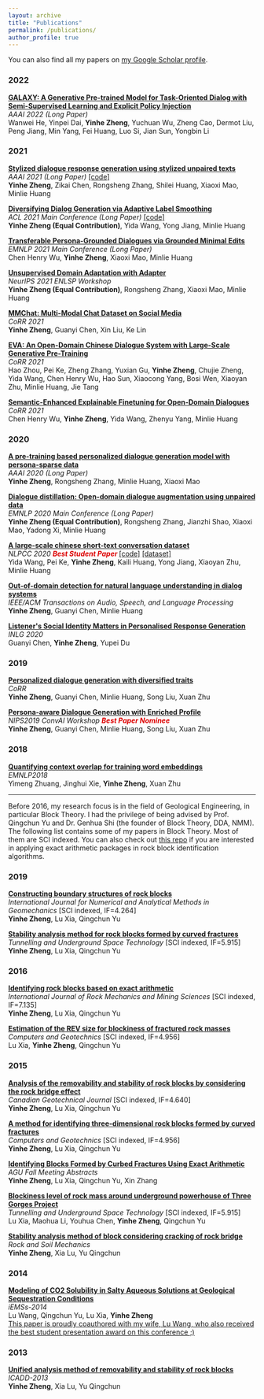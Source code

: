 ```yaml
---
layout: archive
title: "Publications"
permalink: /publications/
author_profile: true
---
```


You can also find all my papers on <a href="{{author.googlescholar}}">my Google Scholar profile</a>.

### 2022

[**GALAXY: A Generative Pre-trained Model for Task-Oriented Dialog with Semi-Supervised Learning and Explicit Policy Injection**](https://arxiv.org/pdf/2111.14592.pdf) <br>
*AAAI 2022 (Long Paper)* <br>
Wanwei He, Yinpei Dai, **Yinhe Zheng**, Yuchuan Wu, Zheng Cao, Dermot Liu, Peng Jiang, Min Yang, Fei Huang, Luo Si, Jian Sun, Yongbin Li <br> 

### 2021

[**Stylized dialogue response generation using stylized unpaired texts**](https://www.aaai.org/AAAI21Papers/AAAI-9766.ZhengY.pdf) <br>
*AAAI 2021 (Long Paper)* [[code]](https://github.com/silverriver/Stylized_Dialog) <br>
**Yinhe Zheng**, Zikai Chen, Rongsheng Zhang, Shilei Huang, Xiaoxi Mao, Minlie Huang <br>

[**Diversifying Dialog Generation via Adaptive Label Smoothing**](https://arxiv.org/abs/2105.14556) <br>
*ACL 2021 Main Conference (Long Paper)* [[code]](https://github.com/lemon234071/AdaLabel) <br>
**Yinhe Zheng (Equal Contribution)**, Yida Wang, Yong Jiang, Minlie Huang <br>

[**Transferable Persona-Grounded Dialogues via Grounded Minimal Edits**](https://arxiv.org/abs/2109.07713) <br>
*EMNLP 2021 Main Conference (Long Paper)* <br>
Chen Henry Wu, **Yinhe Zheng**, Xiaoxi Mao, Minlie Huang <br>

[**Unsupervised Domain Adaptation with Adapter**](-) <br>
*NeurIPS 2021 ENLSP Workshop* <br>
**Yinhe Zheng (Equal Contribution)**, Rongsheng Zhang, Xiaoxi Mao, Minlie Huang <br>

[**MMChat: Multi-Modal Chat Dataset on Social Media**](https://arxiv.org/abs/2108.07154) <br>
*CoRR 2021* <br>
**Yinhe Zheng**, Guanyi Chen, Xin Liu, Ke Lin <br>

[**EVA: An Open-Domain Chinese Dialogue System with Large-Scale Generative Pre-Training**](https://arxiv.org/abs/2108.01547) <br>
*CoRR 2021* <br>
Hao Zhou, Pei Ke, Zheng Zhang, Yuxian Gu, **Yinhe Zheng**, Chujie Zheng, Yida Wang, Chen Henry Wu, Hao Sun, Xiaocong Yang, Bosi Wen, Xiaoyan Zhu, Minlie Huang, Jie Tang <br>

[**Semantic-Enhanced Explainable Finetuning for Open-Domain Dialogues**](https://arxiv.org/abs/2106.03065) <br>
*CoRR 2021* <br>
Chen Henry Wu, **Yinhe Zheng**, Yida Wang, Zhenyu Yang, Minlie Huang <br>

### 2020

[**A pre-training based personalized dialogue generation model with persona-sparse data**](https://ojs.aaai.org/index.php/AAAI/article/view/6518/6374) <br>
*AAAI 2020 (Long Paper)* <br>
**Yinhe Zheng**, Rongsheng Zhang, Minlie Huang, Xiaoxi Mao <br>

[**Dialogue distillation: Open-domain dialogue augmentation using unpaired data**](https://arxiv.org/pdf/2009.09427) <br>
*EMNLP 2020 Main Conference (Long Paper)* <br>
**Yinhe Zheng (Equal Contribution)**, Rongsheng Zhang, Jianzhi Shao, Xiaoxi Mao, Yadong Xi, Minlie Huang <br>

[**A large-scale chinese short-text conversation dataset**](https://arxiv.org/pdf/2008.03946.pdf) <br>
*NLPCC 2020 **<font color="#dd0000"> Best Student Paper </font>*** [[code]](https://github.com/thu-coai/CDial-GPT) [[dataset]](https://github.com/thu-coai/CDial-GPT) <br>
Yida Wang, Pei Ke, **Yinhe Zheng**, Kaili Huang, Yong Jiang, Xiaoyan Zhu, Minlie Huang <br>

[**Out-of-domain detection for natural language understanding in dialog systems**](https://arxiv.org/pdf/1909.03862) <br>
*IEEE/ACM Transactions on Audio, Speech, and Language Processing* <br>
**Yinhe Zheng**, Guanyi Chen, Minlie Huang <br>

[**Listener's Social Identity Matters in Personalised Response Generation**](https://arxiv.org/pdf/2010.14342.pdf) <br>
*INLG 2020* <br>
Guanyi Chen, **Yinhe Zheng**, Yupei Du <br>

### 2019

[**Personalized dialogue generation with diversified traits**](https://arxiv.org/pdf/1901.09672) <br>
*CoRR* <br>
**Yinhe Zheng**, Guanyi Chen, Minlie Huang, Song Liu, Xuan Zhu <br>

[**Persona-aware Dialogue Generation with Enriched Profile**](http://alborz-geramifard.com/workshops/neurips19-Conversational-AI/Papers/14.pdf) <br>
*NIPS2019 ConvAI Workshop **<font color="#dd0000"> Best Paper Nominee </font>*** <br>
**Yinhe Zheng**, Guanyi Chen, Minlie Huang, Song Liu, Xuan Zhu <br>

### 2018
[**Quantifying context overlap for training word embeddings**](https://www.aclweb.org/anthology/D18-1057.pdf) <br>
*EMNLP2018* <br>
Yimeng Zhuang, Jinghui Xie, **Yinhe Zheng**, Xuan Zhu <br>

--------

Before 2016, my research focus is in the field of Geological Engineering,
in particular Block Theory.
I had the privilege of being advised by Prof. Qingchun Yu and Dr. Genhua Shi (the founder of Block Theory, DDA, NMM).
The following list contains some of my papers in Block Theory. Most of them are SCI indexed.
You can also check out [this repo](https://github.com/silverriver/topology_cut) if you are interested in applying exact arithmetic packages in rock block identification algorithms.

### 2019

[**Constructing boundary structures of rock blocks**](https://onlinelibrary.wiley.com/doi/abs/10.1002/nag.2900) <br>
*International Journal for Numerical and Analytical Methods in Geomechanics* [SCI indexed, IF=4.264] <br>
**Yinhe Zheng**, Lu Xia, Qingchun Yu <br>

[**Stability analysis method for rock blocks formed by curved fractures**](https://www.sciencedirect.com/science/article/abs/pii/S0886779818301809) <br>
*Tunnelling and Underground Space Technology* [SCI indexed, IF=5.915] <br>
**Yinhe Zheng**, Lu Xia, Qingchun Yu <br>

### 2016

[**Identifying rock blocks based on exact arithmetic**](https://www.sciencedirect.com/science/article/pii/S136516091630048X) <br>
*International Journal of Rock Mechanics and Mining Sciences* [SCI indexed, IF=7.135] <br>
**Yinhe Zheng**, Lu Xia, Qingchun Yu <br>

[**Estimation of the REV size for blockiness of fractured rock masses**](https://www.sciencedirect.com/science/article/pii/S0266352X16300325) <br>
*Computers and Geotechnics* [SCI indexed, IF=4.956] <br>
Lu Xia, **Yinhe Zheng**, Qingchun Yu <br>

### 2015

[**Analysis of the removability and stability of rock blocks by considering the rock bridge effect**](https://cdnsciencepub.com/doi/abs/10.1139/cgj-2014-0503) <br>
*Canadian Geotechnical Journal* [SCI indexed, IF=4.640] <br>
**Yinhe Zheng**, Lu Xia, Qingchun Yu <br>

[**A method for identifying three-dimensional rock blocks formed by curved fractures**](https://www.sciencedirect.com/science/article/pii/S0266352X14002109) <br>
*Computers and Geotechnics* [SCI indexed, IF=4.956] <br>
**Yinhe Zheng**, Lu Xia, Qingchun Yu <br>

[**Identifying Blocks Formed by Curbed Fractures Using Exact Arithmetic**](https://ui.adsabs.harvard.edu/abs/2015AGUFMNH41A1803Z/abstract) <br>
*AGU Fall Meeting Abstracts* <br>
**Yinhe Zheng**, Lu Xia, Qingchun Yu, Xin Zhang <br>

[**Blockiness level of rock mass around underground powerhouse of Three Gorges Project**](https://www.sciencedirect.com/science/article/pii/S0886779815000401) <br>
*Tunnelling and Underground Space Technology* [SCI indexed, IF=5.915] <br>
Lu Xia, Maohua Li, Youhua Chen, **Yinhe Zheng**, Qingchun Yu <br>

[**Stability analysis method of block considering cracking of rock bridge**](https://en.cnki.com.cn/Article_en/CJFDTotal-YTLX2013S1031.htm) <br>
*Rock and Soil Mechanics* <br>
**Yinhe Zheng**, Xia Lu, Yu Qingchun <br>

### 2014

[**Modeling of CO2 Solubility in Salty Aqueous Solutions at Geological Sequestration Conditions**](https://scholarsarchive.byu.edu/iemssconference/2014/Stream-H/66/) <br>
*iEMSs-2014* <br>
Lu Wang, Qingchun Yu, Lu Xia, **Yinhe Zheng** <br>
<u> This paper is proudly coauthored with my wife, Lu Wang, who also received the best student presentation award on this conference ;) </u>

### 2013

[**Unified analysis method of removability and stability of rock blocks**](https://books.google.com/books?hl=en&lr=&id=qQDOBQAAQBAJ&oi=fnd&pg=PA383&dq=info:mZTK0yhIGiMJ:scholar.google.com&ots=Qj43P3ENYF&sig=x2umbHNE2l9Zx_fk9qclsODcK24) <br>
*ICADD-2013* <br>
**Yinhe Zheng**, Xia Lu, Yu Qingchun <br>
